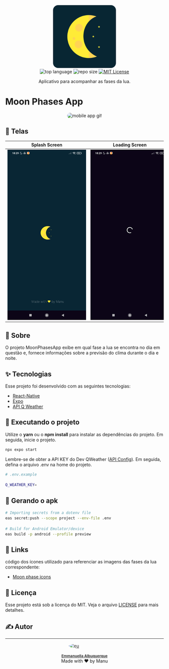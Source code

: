 
<!-- ICON MOON PHASES APP -->
<div align="center">
   <img src="assets/icon.png" alt="MoonPhasesIcon" width="200" style="border-radius: 1rem" />
</div>

<!-- Shields -->
<div align="center">
  <img src="https://img.shields.io/github/languages/top/EmmanuellaAlbuquerque/MoonPhasesApp?color=9cf" alt="top language">
  <img src="https://img.shields.io/github/repo-size/EmmanuellaAlbuquerque/MoonPhasesApp?color=9cf" alt="repo size">
  <a href="https://github.com/EmmanuellaAlbuquerque/MoonPhasesApp/blob/master/LICENSE">
  <img src="https://img.shields.io/github/license/emmanuellaalbuquerque/MoonPhasesApp?color=9cf" alt="MIT License">
  </a> 
</div>

<p align="center">Aplicativo para acompanhar as fases da lua.</p>

# Moon Phases App

<div align="center">
  <img style="width: 200px; border-radius: 1rem" src=".github/MoonPhasesAppGiF.gif" alt="mobile app gif">
</div>

## :art: Telas

|Splash Screen|Loading Screen|App Screen|Permission Screen|
|:---:|:---:|:---:|:---:|
|<div style="width:250px">![myImage](.github/tela1splash.jpg)</div>| <div style="width:250px">![myImage](.github/tela2loading.jpg)</div>| <div style="width:250px">![myImage](.github/tela3app.jpg)</div>| <div style="width:250px">![myImage](.github/tela4permission.jpg)</div> 

## :mag_right: Sobre

O projeto MoonPhasesApp exibe em qual fase a lua se encontra no dia em questão e, fornece informações sobre a previsão do clima durante o dia e noite.

## ✨ Tecnologias
Esse projeto foi desenvolvido com as seguintes tecnologias:

- [React-Native](https://reactnative.dev/)
- [Expo](https://expo.dev/)
- [API Q Weather](https://dev.qweather.com/en/docs/api/weather/weather-now/)

## :rocket: Executando o projeto

Utilize o **yarn** ou o **npm install** para instalar as dependências do projeto.
Em seguida, inicie o projeto.

```sh
npx expo start
```

Lembre-se de obter a API KEY do Dev QWeather ([API Config](https://dev.qweather.com/en/docs/configuration/api-config/)). Em seguida, defina o arquivo .env na home do projeto.
 
 ```sh
# .env.example

Q_WEATHER_KEY=
```

## :iphone: Gerando o apk

```sh
# Importing secrets from a dotenv file
eas secret:push --scope project --env-file .env

# Build for Android Emulator/device
eas build -p android --profile preview
```

## :link: Links

código dos ícones utilizado para referenciar as imagens das fases da lua correspondente:

- [Moon phase icons](https://dev.qweather.com/en/docs/resource/icons/#moon-phase-icons)

## :memo: Licença

Esse projeto está sob a licença do MIT. Veja o arquivo [LICENSE](LICENSE) para mais detalhes.

## ✍️ Autor

---

<div style="display: flex; flex-direction: column; justify-content: center; align-items: center;">
  <a 
  style="display: flex; flex-direction: column; justify-content: center; align-items: center; color: #333;"
    href="https://github.com/EmmanuellaAlbuquerque">
    <img style="border-radius: 50%;" src="https://avatars1.githubusercontent.com/u/57198678?s=460&u=18118f08f358d2615421a0694cc00b1c10b8bba0&v=4" width="100px;" alt="eu"/>
    <br />
    <sub>
      <b style="color: #333;">
        Emmanuella Albuquerque
      </b>
    </sub>
  </a>
  Made with ❤️ by Manu
</div>
